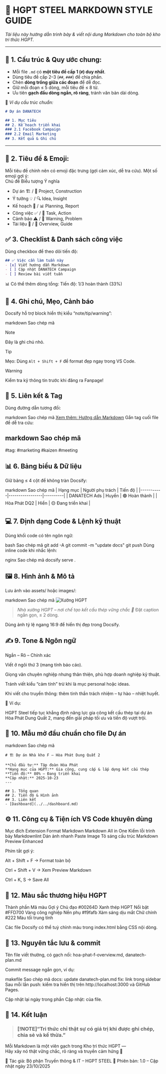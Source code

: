 # 🎨 HGPT STEEL MARKDOWN STYLE GUIDE  
*Tài liệu này hướng dẫn trình bày & viết nội dung Markdown cho toàn bộ kho tri thức HGPT.*

---
## 🧭 1. Cấu trúc & Quy ước chung:

- Mỗi file `.md` có **một tiêu đề cấp 1 (`#`) duy nhất**.
- Dùng tiêu đề cấp 2–3 (`##`, `###`) để chia phần.
- Chèn **dòng trống giữa các đoạn** để dễ đọc.
- Giữ mỗi đoạn ≤ 5 dòng, mỗi tiêu đề ≤ 8 từ.
- Ưu tiên **gạch đầu dòng ngắn, rõ ràng**, tránh văn bản dài dòng.

📘 *Ví dụ cấu trúc chuẩn:*
```markdown
# Dự án DANATECH

## 1. Mục tiêu
## 2. Kế hoạch triển khai
### 2.1 Facebook Campaign
### 2.2 Email Marketing
## 3. Kết quả & Ghi chú
```
----------
## 🧩 2. Tiêu đề & Emoji:
Mỗi tiêu đề chính nên có emoji đặc trưng (gợi cảm xúc, dễ tra cứu).
Một số emoji gợi ý:  
Chủ đề	Biểu tượng	Ý nghĩa  
* Dự án	🏗️ / 🧱	Project, Construction
* Ý tưởng	💡 / 🔍	Idea, Insight
* Kế hoạch	📅 / 📊	Planning, Report
* Công việc	✅ / 🔧	Task, Action
* Cảnh báo	⚠️ / 🔴	Warning, Problem
* Tài liệu	📘 / 🧭	Overview, Guide
## ✅ 3. Checklist & Danh sách công việc

Dùng checkbox để theo dõi tiến độ:
```markdown
## ✅ Việc cần làm tuần này
- [x] Viết hướng dẫn Markdown
- [ ] Cập nhật DANATECH Campaign
- [ ] Review bài viết tuần
```
📊 Có thể thêm dòng tổng:
Tiến độ: 1/3 hoàn thành (33%)
## 💬 4. Ghi chú, Mẹo, Cảnh báo
Docsify hỗ trợ block hiển thị kiểu “note/tip/warning”:

markdown
Sao chép mã
> [!NOTE]
> Đây là ghi chú nhỏ.

> [!TIP]
> Mẹo: Dùng `Alt + Shift + F` để format đẹp ngay trong VS Code.

> [!WARNING]
> Kiểm tra kỹ thông tin trước khi đăng ra Fanpage!
## 🔗 5. Liên kết & Tag
Dùng đường dẫn tương đối:

markdown
Sao chép mã
[Xem thêm: Hướng dẫn Markdown](guide.md)
Gắn tag cuối file để dễ tra cứu:

markdown
Sao chép mã
---
#tag: #marketing #kaizen #meeting
## 📊 6. Bảng biểu & Dữ liệu
Giữ bảng ≤ 4 cột để không tràn Docsify:

markdown
Sao chép mã
| Hạng mục | Người phụ trách | Tiến độ |
|-----------|-----------------|----------|
| DANATECH Ads | Huyền | 🟢 Hoàn thành |
| Hòa Phát DQ2 | Hiển | 🟡 Đang triển khai |
## 💻 7. Định dạng Code & Lệnh kỹ thuật
Dùng khối code có tên ngôn ngữ:

bash
Sao chép mã
git add -A
git commit -m "update docs"
git push
Dùng inline code khi nhắc lệnh:

nginx
Sao chép mã
docsify serve .
## 🖼️ 8. Hình ảnh & Mô tả
Lưu ảnh vào assets/ hoặc images/:

markdown
Sao chép mã
![Xưởng HGPT](../assets/hgpt-factory.jpg)
> *Nhà xưởng HGPT – nơi chế tạo kết cấu thép vững chắc 💪*
Đặt caption ngắn gọn, ≤ 2 dòng.

Dùng ảnh tỷ lệ ngang 16:9 để hiển thị đẹp trong Docsify.

## ✍️ 9. Tone & Ngôn ngữ
Ngắn – Rõ – Chính xác

Viết ở ngôi thứ 3 (mang tính báo cáo).

Giọng văn chuyên nghiệp nhưng thân thiện, phù hợp doanh nghiệp kỹ thuật.

Tránh viết kiểu “cảm tính” trừ khi là mục personal hoặc ideas.

Khi viết cho truyền thông: thêm tinh thần trách nhiệm – tự hào – nhiệt huyết.

📌 Ví dụ:

HGPT Steel tiếp tục khẳng định năng lực gia công kết cấu thép tại dự án Hòa Phát Dung Quất 2, mang đến giải pháp tối ưu và tiến độ vượt trội.

## 📂 10. Mẫu mở đầu chuẩn cho file Dự án
markdown
Sao chép mã
```
# 🏗️ Dự án Nhà kho F – Hòa Phát Dung Quất 2

**Chủ đầu tư:** Tập đoàn Hòa Phát  
**Hạng mục của HGPT:** Gia công, cung cấp & lắp dựng kết cấu thép  
**Tiến độ:** 80% – Đang triển khai  
**Cập nhật:** 2025-10-23  
---

## 1. Tổng quan
## 2. Tiến độ & Hình ảnh
## 3. Liên kết
- [Dashboard](../../dashboard.md)
```
## ⚙️ 11. Công cụ & Tiện ích VS Code khuyên dùng
Mục đích	Extension
Format Markdown	Markdown All in One
Kiểm lỗi trình bày	Markdownlint
Dán ảnh nhanh	Paste Image
Tô sáng cấu trúc	Markdown Preview Enhanced

Phím tắt gợi ý:

Alt + Shift + F → Format toàn bộ

Ctrl + Shift + V → Xem Preview Markdown

Ctrl + K, S → Save All

## 🎨 12. Màu sắc thương hiệu HGPT
Thành phần	Mã màu	Gợi ý
Chủ đạo	#00264D	Xanh thép HGPT
Nổi bật	#FFD700	Vàng công nghiệp
Nền phụ	#f9fafb	Xám sáng dịu mắt
Chữ chính	#222	Màu tối trung tính

Các file Docsify có thể tuỳ chỉnh màu trong index.html bằng CSS nội dòng.

## 🧱 13. Nguyên tắc lưu & commit
Tên file viết thường, có gạch nối:
hoa-phat-f-overview.md, danatech-plan.md

Commit message ngắn gọn, ví dụ:

makefile
Sao chép mã
docs: update danatech-plan.md
fix: link trong sidebar
Sau mỗi lần push: kiểm tra hiển thị trên http://localhost:3000 và GitHub Pages.

Cập nhật lại ngày trong phần Cập nhật: của file.

## 🏁 14. Kết luận
>### **[!NOTE]“Tri thức chỉ thật sự có giá trị khi được ghi chép, chia sẻ và kế thừa.”**
Mỗi Markdown là một viên gạch trong Kho tri thức HGPT —  
Hãy xây nó thật vững chắc, rõ ràng và truyền cảm hứng 💪

📌 Tác giả: Bộ phận Truyền thông & IT – HGPT STEEL
📅 Phiên bản: 1.0 – Cập nhật ngày 23/10/2025